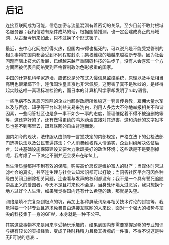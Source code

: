 # 后记

连接互联网成为可能，信息加密与流量混淆有着密切的关系，至少目前不敢封根域名服务器；我相信若有条件成熟的话，根据国情推测，也一定会建成真正的局域网，从古至今历来如此，只不过换了个形式罢了。

最近，去中心化网络打得火热，但国内卡得也挺死的，可以说凡是不能受党管制的相关事物在国内都会受到不同程度封杀；集权维稳的墙越来越独断专横，因为社会问题而阻止技术的发展，已经越来越严重阻碍科技的进步了，没有人会喜欢一个方方面面被代表且网络受到严格管制政治色彩极重的国家。

中国的计算机科学家造墙，应该说是分布式入侵信息监控系统，原理以及手法相当高明也很卑鄙下作，连俄国沙皇普京也非常佩服，这厉害了真不是吹嘘的，是经得起实践这唯一真理标准检验的，而日本的计算机科学家却发明了ruby语言。

一些毛病不改且恶习难除的企业也颇得政府所维稳这一套言传身教，雇佣大量水军以及与百度、知乎等平台以利益交易来洗白，利用人多势大不停地举报相关不和谐因素，一些问答社区也是多一事不如少一事的态度，管理催促着不得不被迫删帖等等，这还算好的了，还有做得更绝的鸿茅药酒直接对其迫害，这和清廷的文字狱本质也差不到哪里去，跟互联网的自由背道而驰。

国内如今的现状，法律服从由领导一言堂决定的内部规定，严格立法下的公检法部门选择执法以及公民普遍违法；个人消费维权靠人情落实，企业纠纷解决依仗后台，公共基础设施保障建设又要大力歌颂美好的政治环境；这些话是不是要删掉呢，我考虑了一下决定不删并还会发布在ipfs上。

当生活质量都得不到有效的保障，购买高价房仅是维护富人的财产；当媒体时常过滤社会的真实，甚至连生理与社会认知常识都可以打破；当问答社区平台可因各种缘由关闭且删除相关问题，连查看与发声的权利都没有；我不是一个具有誓死追随崇高正义的爱国者，今天不是且将来也不会是。当身处环境太过恶劣，我只想换个地方过好个人生活，如果我觉得国内还有什么希望的话，那就是失望。

网络是填不完复杂到极点的坑，再加上各种屏蔽词条与相关技术讨论的封锁等，我觉得要一个非专业且追求免费自由连接互联网的人来说，面对一个强大的权势与顶尖的科技集于一身的GFW，本身就是一种不公平。

其实这些事物本来是用来享受畅玩乐趣的，结果到国内却需要掌握足够的专业知识与拥有较长的实操经验，变成了耗时耗精力且极其折腾的一件事，不得不说这是种无F可说的悲哀...
 




